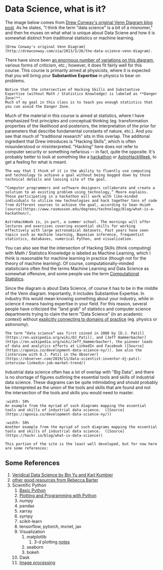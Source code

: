 # Data Science, what is it?

The image below comes from [Drew Conway's original Venn Diagram blog post](http://drewconway.com/zia/2013/3/26/the-data-science-venn-diagram). As he states, "I think the term "data science" is a bit of a misnomer," and then he muses on what what is unique about Data Sciene and how it is somewhat distinct from traditional statistics or machine learning. 

```{figure} ./assets/Data_Science_VD.png
[Drew Conway's original Venn Diagram](http://drewconway.com/zia/2013/3/26/the-data-science-venn-diagram).  
```


There have since been [an enormous number of variations on this diagram](https://www.google.com/search?tbm=isch&as_q=data+science+venn+diagrams&tbs=isz:lt,islt:4mp,sur:fmc), various forms of criticism, etc.; however, it does fit fairly well for this course. This course is primarily aimed at physicists, where it is expected that you will bring your **Substantive Expertise** in physics to bear on problems. 

```{warning}
Notice that the intersection of Hacking Skills and Substantive Expertise (without Math / Statistics Knowledge) is labeled as **Danger Zone!**. 
Much of my goal in this class is to teach you enough statistics that you can avoid the Danger Zone. 
```

Much of the material in this course is aimed at statistics, where I have emphasized first principles and conceptual thinking (eg. transformation properties of the likelihood and posteriors, the interpretation of the prior for parameters that describe fundamental constants of nature, etc.). And you see that much of "traditional research" sits in this overlap. The additonal ingredient that Drew introduces is "Hacking Skills", which is often misunderstood or misinterpreted. "Hacking" here does not refer to computer security or something nefarious -- in fact, quite the opposite. It's probably better to look at something like a [hackathon](https://www.rasmussen.edu/degrees/technology/blog/what-is-a-hackathon/) or [AstroHackWeek](http://astrohackweek.org/2020/), to get a feeling for what is meant. 

```{admonition} Working definition of "Hacking" 
The way that I think of it is the ability to fluently use computing and technology to achieve a goal without being bogged down by those technical details and loosing site of the goal. 
```

```{admonition} Hackathon
“Computer programmers and software designers collaborate and create a solution to an existing problem using technology,” Moore explains. Those participating in a hackathon will work with like-minded individuals to utilize new technologies and hack together tons of code from different sources to achieve the goal, according to Sean Hsieh [source](https://www.rasmussen.edu/degrees/technology/blog/what-is-a-hackathon/),
```

```{admonition} AstroHackWeek
AstroHackWeek is, in part, a summer school. The mornings will offer lectures and exercises covering essential skills for working effectively with large astronomical datasets. Past years have seen topics such as machine learning, Bayesian inference, frequentist statistics, databases, numerical Python, and visualization.
```

You can also see that the intersection of Hacking Skills (think computing) with Math / Statistics Knowledge is labeled as Machine Learning, which I think is reasonable for machine learning in practice (though not for the theory of machine learning). Of course, computationally-minded statisticians often find the terms Machine Learning and Data Science as somewhat offensive, and some people use the term [Computational Statistics](https://en.wikipedia.org/wiki/Computational_statistics). 

Since the diagram is about Data Science, of course it has to be in the middle of the Venn diagram. Importantly, it includes Substantive Expertise. In industry this would mean knowing something about your industry, while in science it means having expertise in your field. For this reason, several people have criticized the "land grab" of statistics and computer science departments trying to claim the term "Data Science" (in an academic context) without [explicitly connecting to domains of practice](http://msdse.org/files/Creating_Institutional_Change.pdf) (eg. physics or astronomy). 


```{admonition} Origin
The term “data science” was first coined in 2008 by [D.J. Patil](https://en.wikipedia.org/wiki/DJ_Patil), and [Jeff Hammerbacher](https://en.wikipedia.org/wiki/Jeff_Hammerbacher), the pioneer leads of data and analytics efforts at LinkedIn and Facebook ([Source](https://aponia.co/development-data-science-ny/)). See also the [interview with D.J. Patil in the Observer](https://observer.com/2019/11/data-scientist-inventor-dj-patil-interview-linkedin-job-market-trend/)
```

Industrial data science often has a lot of overlap with "Big Data", and there is no shortage of figures outlining the essential tools and skills of industrial data science. 
These diagrams can be quite intimidating and should probably be interepreted as the union of the tools and skills that are found and not the intersection of the tools and skills you would need to master.

```{figure} http://nirvacana.com/thoughts/wp-content/uploads/2013/07/RoadToDataScientist1.png
:width: 50%
An example from the myriad of such diagrams mapping the essential tools and skills of industrial data science.  ([Source](https://aponia.co/development-data-science-ny/))
```
```{figure} https://hackr.io/blog/uploads/images/1570190916VwRfvnEiWq.jpg
:width: 50%
Another example from the myriad of such diagrams mapping the essential tools and skills of industrial data science.  ([Source](https://hackr.io/blog/what-is-data-science))
```

```{warning}
This portion of the site is the least well developed, but for now here are some references:
```

## Some References

1. [Veridical Data Science by Bin Yu and Karl Kumbier](https://www.stat.berkeley.edu/~binyu/ps/papers2020/VDS20-YuKumbier.pdf)
1. [other good resources from Rebecca Barter](http://www.rebeccabarter.com/useful_resources/)
1. Scientific Python
    1. [Basic Python](https://swcarpentry.github.io/python-novice-inflammation/)
    1. [Plotting and Programming with Python](https://swcarpentry.github.io/python-novice-gapminder/)
    1. numpy
    1. pandas
    1. xarray
    1. sympy
    1. scikit-learn
    1. tensorflow, pytorch, mxnet, jax
    1. Visualization
        1. matplotlib
            1. 3-d plotting [notes](https://jakevdp.github.io/PythonDataScienceHandbook/04.12-three-dimensional-plotting.html)
        1. seaborn
        1. bokeh
    1. Dask
    1. [Image processing](https://datacarpentry.org/image-processing/)
